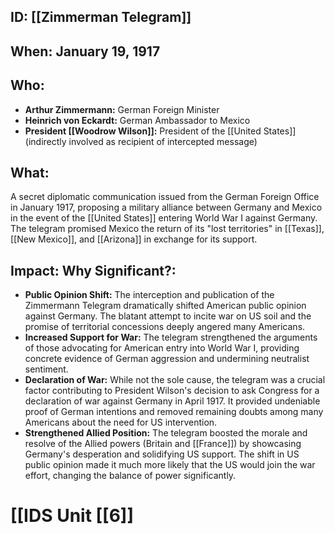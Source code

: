 ## ID: [[Zimmerman Telegram]]

## When: January 19, 1917

## Who:
* **Arthur Zimmermann:** German Foreign Minister
* **Heinrich von Eckardt:** German Ambassador to Mexico
* **President [[Woodrow Wilson]]:**  President of the [[United States]] (indirectly involved as recipient of intercepted message)

## What:
A secret diplomatic communication issued from the German Foreign Office in January 1917, proposing a military alliance between Germany and Mexico in the event of the [[United States]] entering World War I against Germany.  The telegram promised Mexico the return of its "lost territories" in [[Texas]], [[New Mexico]], and [[Arizona]] in exchange for its support.


## Impact: Why Significant?:
* **Public Opinion Shift:** The interception and publication of the Zimmermann Telegram dramatically shifted American public opinion against Germany.  The blatant attempt to incite war on US soil and the promise of territorial concessions deeply angered many Americans.
* **Increased Support for War:**  The telegram strengthened the arguments of those advocating for American entry into World War I, providing concrete evidence of German aggression and undermining neutralist sentiment.
* **Declaration of War:** While not the sole cause, the telegram was a crucial factor contributing to President Wilson's decision to ask Congress for a declaration of war against Germany in April 1917.  It provided undeniable proof of German intentions and removed remaining doubts among many Americans about the need for US intervention.
* **Strengthened Allied Position:** The telegram boosted the morale and resolve of the Allied powers (Britain and [[France]]) by showcasing Germany's desperation and solidifying US support.  The shift in US public opinion made it much more likely that the US would join the war effort, changing the balance of power significantly.

# [[IDS Unit [[6]]